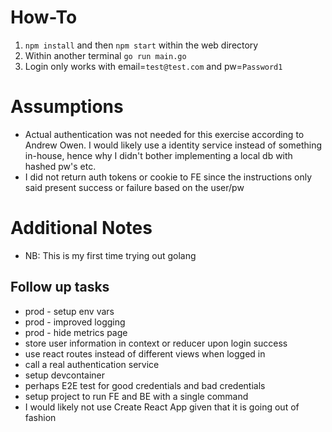 # How-To

1. `npm install` and then `npm start` within the web directory
1. Within another terminal `go run main.go`
1. Login only works with email=`test@test.com` and pw=`Password1`

# Assumptions

- Actual authentication was not needed for this exercise according to Andrew Owen. I would likely use a identity service instead of something in-house, hence why I didn't bother implementing a local db with hashed pw's etc.
- I did not return auth tokens or cookie to FE since the instructions only said present success or failure based on the user/pw

# Additional Notes

- NB: This is my first time trying out golang

## Follow up tasks

- prod - setup env vars
- prod - improved logging
- prod - hide metrics page
- store user information in context or reducer upon login success
- use react routes instead of different views when logged in
- call a real authentication service
- setup devcontainer
- perhaps E2E test for good credentials and bad credentials
- setup project to run FE and BE with a single command
- I would likely not use Create React App given that it is going out of fashion
